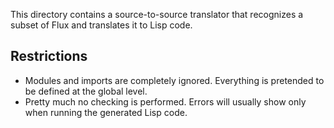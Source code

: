 This directory contains a source-to-source translator that recognizes a subset of Flux and translates
it to Lisp code.

## Restrictions

   * Modules and imports are completely ignored.  Everything is pretended to be defined at the global
     level.
   * Pretty much no checking is performed.  Errors will usually show only when running the generated
     Lisp code.
